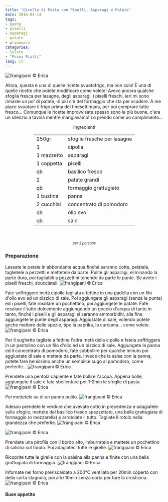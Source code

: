 ```yaml
---
title: "Girelle di Pasta con Piselli, Asparagi e Patate"
date: 2016-04-14
tags:
- pasta
- piselli
- asparagi
- patate
- primavera
categories:
- Salato
- "Primi Piatti"
lang: it
---
```

![](../2016-04-14-girelle-di-pasta-con-piselli-asparagi-e-patate/header.jpg "frangipani © Erica")

Allora, questa è una di quelle ricette svuotafrigo, ma non solo! È una di quelle ricette che potete modificare come volete! Avevo ancora qualche sfoglia fresca per lasagne, degli asparagi, i piselli freschi, ieri mi sono rimaste un po' di patate, in più c'è del formaggio che sta per scadere. A me piace svuotare il frigo prima del finesettimana, per poi comprare tutto fresco... Comunque le ricette improvvisate spesso sono le più buone, c'era un silenzio a tavola mentre mangiavamo! Lo prendo come un complimento...

<div id="wrapper" style="text-align: center">
  <div id="yourdiv" style="display: inline-block;">
    <div class="ingredients">
      <div class="ingredients-title">Ingredienti</div>
      <table>
        <tbody>
          <tr>
            <td>250gr</td>
            <td>sfoglie fresche per lasagne</td>
          </tr>
          <tr>
            <td>1</td>
            <td>cipolla</td>
          </tr>
          <tr>
            <td>1 mazzetto</td>
            <td>asparagi</td>
          </tr>
          <tr>
            <td>1 coppetta</td>
            <td>piselli</td>
          </tr>
          <tr>
            <td>qb</td>
            <td>basilico fresco</td>
          </tr>
          <tr>
            <td>2</td>
            <td>patate grandi</td>
          </tr>
          <tr>
            <td>qb</td>
            <td>formaggio grattugiato</td>
          </tr>
          <tr>
            <td>1 bustina</td>
            <td>panna</td>
          </tr>
          <tr>
            <td>2 cucchiai</td>
            <td>concentrato di pomodoro</td>
          </tr>
          <tr>
            <td>qb</td>
            <td>olio evo</td>
          </tr>
          <tr>
            <td>qb</td>
            <td>sale</td>
          </tr>
        </tbody>
      </table>
      <br></br>
      <i class="pull-right" style="font-size: 80%;">per 3 persone</i>
    </div>
  </div>
</div>


<h3>
  <font color="grey">
    <i class="fa-solid fa-gears"></i>
  </font> Preparazione
</h3>

Lessate le patate in abbondante acqua finché saranno cotte, pelatele, taglietele a pezzetti e mettetele da parte. Pulite gli asparagi, eliminando la parte dura, poi tagliateli a pezzettini tenendo da parte le punte. Se avete i piselli freschi, sbucciateli.
![](../2016-04-14-girelle-di-pasta-con-piselli-asparagi-e-patate/ingredienti.jpg "frangipani © Erica")

Fate soffriggere metà cipolla tagliata a fettine in una padella con un filo d'olio evo ed un pizzico di sale. Poi aggiungete gli asparagi (senza le punte) ed i piselli, fate rosolare un pochettino, poi aggiungete le patate. Fate rosolare il tutto dolcemente aggiungendo un goccio d'acqua di tanto in tanto, finché i piselli e gli asparagi si saranno ammorbiditi, alla fine aggiungete le punte degli asparagi. Aggiustate di sale, volendo potete anche mettere delle spezie, tipo la paprika, la curcuma... come volete.
![](../2016-04-14-girelle-di-pasta-con-piselli-asparagi-e-patate/verduracotta.jpg "frangipani © Erica")

Per il sughetto tagliate a fettine l'altra metà della cipolla e fatela soffriggere in un pentolino con un filo d'olio ed un pizzico di sale. Aggiungete la panna ed il concentrato di pomodoro, fate sobbollire per qualche minuto poi aggiustate di sale e mettete da parte. Invece che la salsa con la panna, potete fare benissimo anche un semplice sugo al pomodoro, come preferite...
![](../2016-04-14-girelle-di-pasta-con-piselli-asparagi-e-patate/sughetto.jpg "frangipani © Erica")

Prendete una pentola capiente e fate bollire l'acqua. Appena bolle, aggiungete il sale e fate sbollentare per 1-2min le sfoglie di pasta.
![](../2016-04-14-girelle-di-pasta-con-piselli-asparagi-e-patate/sbollentare.jpg "frangipani © Erica")

Poi mettetele su di un panno pulito.
![](../2016-04-14-girelle-di-pasta-con-piselli-asparagi-e-patate/panno.jpg "frangipani © Erica")

Adesso prendete le verdure che avevate cotto in precedenza e adagiatele sulle sfoglie, mettete del basilico fresco spezzettato, una bella grattugiata di formaggio (o mozzarella) e arrotolate il tutto. Tagliate il rotolo nella grandezza che preferite.
![](../2016-04-14-girelle-di-pasta-con-piselli-asparagi-e-patate/farcite.jpg "frangipani © Erica")

![](../2016-04-14-girelle-di-pasta-con-piselli-asparagi-e-patate/rotolo.jpg "frangipani © Erica")

Prendete una pirofila con il bordo alto, imburratela e mettete un pochettino di salsina sul fondo. Poi adagiateci tutte le girelle.
![](../2016-04-14-girelle-di-pasta-con-piselli-asparagi-e-patate/teglia1.jpg "frangipani © Erica")

Ricoprite tutte le girelle con la salsina alla panna e finite con una bella grattugiata di formaggio.
![](../2016-04-14-girelle-di-pasta-con-piselli-asparagi-e-patate/teglia2.jpg "frangipani © Erica")

Infornate nel forno preriscaldato a 200°C ventilato per 20min coperto con della carta stagnola, poi altri 10min senza carta per fare la crosticina.
![](../2016-04-14-girelle-di-pasta-con-piselli-asparagi-e-patate/risultato.jpg "frangipani © Erica")


<h4>Buon appetito
  <font color="red">
    <i class="fa-regular fa-face-smile"></i>
  </font>
</h4>
